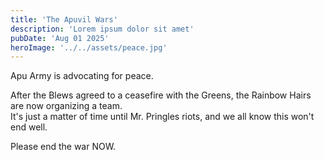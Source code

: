 ```yaml
---
title: 'The Apuvil Wars'
description: 'Lorem ipsum dolor sit amet'
pubDate: 'Aug 01 2025'
heroImage: '../../assets/peace.jpg'
---
```



Apu Army is advocating for peace.

After the Blews agreed to a ceasefire with the Greens, the Rainbow Hairs are now organizing a team.  
It's just a matter of time until Mr. Pringles riots, and we all know this won't end well.

Please end the war NOW.
